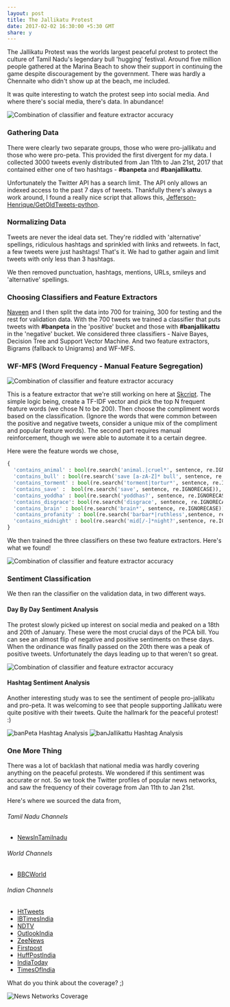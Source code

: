 ```yaml
---
layout: post
title: The Jallikatu Protest
date: 2017-02-02 16:30:00 +5:30 GMT
share: y
---
```


The Jallikatu Protest was the worlds largest peaceful protest to protect the culture of Tamil Nadu's legendary bull 'hugging' festival. Around five million people gathered at the Marina Beach to show their support in continuing the game despite discouragement by the government. There was hardly a Chennaite who didn't show up at the beach, me included.

It was quite interesting to watch the protest seep into social media. And where there's social media, there's data. In abundance!

<img src="/public/posts/2017-02-02/protest.jpg" class="img" alt="Combination of classifier and feature extractor accuracy" />

<!--break-->

### Gathering Data

There were clearly two separate groups, those who were pro-jallikatu and those who were pro-peta. This provided the first divergent for my data. I collected 3000 tweets evenly distributed from Jan 11th to Jan 21st, 2017 that contained either one of two hashtags - **#banpeta** and **#banjallikattu**.

Unfortunately the Twitter API has a search limit. The API only allows an indexed access to the past 7 days of tweets. Thankfully there's always a work around, I found a really nice script that allows this,  [Jefferson-Henrique/GetOldTweets-python](https://github.com/Jefferson-Henrique/GetOldTweets-python).

### Normalizing Data

Tweets are never the ideal data set. They're riddled with 'alternative' spellings, ridiculous hashtags and sprinkled with links and retweets. In fact, a few tweets were just hashtags! That's it. We had to gather again and limit tweets with only less than 3 hashtags.

We then removed punctuation, hashtags, mentions, URLs, smileys and 'alternative' spellings.

### Choosing Classifiers and Feature Extractors
[Naveen](https://twitter.com/nav_devl) and I then split the data into 700 for training, 300 for testing and the rest for validation data. With the 700 tweets we trained a classifier that puts tweets with **#banpeta** in the 'positive' bucket and those with **#banjallikattu** in the 'negative' bucket. We considered three classifiers - Naive Bayes, Decision Tree and Support Vector Machine. And two feature extractors, Bigrams (fallback to Unigrams) and WF-MFS.

### WF-MFS (Word Frequency - Manual Feature Segregation)

<img src="/public/posts/2017-02-02/word_cloud.png" class="img" alt="Combination of classifier and feature extractor accuracy" />

This is a feature extractor that we're still working on here at [Skcript](https://skcript.com). The simple logic being, create a TF-IDF vector and pick the top N frequent feature words (we chose N to be 200). Then choose the compliment words based on the classification. (Ignore the words that were common between the positive and negative tweets, consider a unique mix of the compliment and popular feature words). The second part requires manual reinforcement, though we were able to automate it to a certain degree.

Here were the feature words we chose,

```python
{
  'contains_animal' : bool(re.search('animal.|cruel*', sentence, re.IGNORECASE)),
  'contains_bull' : bool(re.search('save [a-zA-Z]* bull', sentence, re.IGNORECASE)),
  'contains_torment' : bool(re.search('torment|tortur*', sentence, re.IGNORECASE)),
  'contains_save' :  bool(re.search('save', sentence, re.IGNORECASE)),
  'contains_yoddha' : bool(re.search('yoddhas?', sentence, re.IGNORECASE)),
  'contains_disgrace': bool(re.search('disgrace', sentence, re.IGNORECASE)),
  'contains_brain' : bool(re.search('brain*', sentence, re.IGNORECASE)),
  'contains_profanity' : bool(re.search('barbar*|ruthless',sentence, re.IGNORECASE)),
  'contains_midnight' : bool(re.search('mid[/-]*night?',sentence, re.IGNORECASE))
}
```

We then trained the three classifiers on these two feature extractors. Here's what we found!

<img src="/public/posts/2017-02-02/algorithm_accuracy.png" class="img" alt="Combination of classifier and feature extractor accuracy" />

### Sentiment Classification

We then ran the classifier on the validation data, in two different ways.

#### Day By Day Sentiment Analysis

The protest slowly picked up interest on social media and peaked on a 18th and 20th of January. These were the most crucial days of the PCA bill. You can see an almost flip of negative and positive sentiments on these days. When the ordinance was finally passed on the 20th there was a peak of positive tweets. Unfortunately the days leading up to that weren't so great.

<img src="/public/posts/2017-02-02/sentiment_by_day.png" class="img" alt="Combination of classifier and feature extractor accuracy" />

#### Hashtag Sentiment Analysis

Another interesting study was to see the sentiment of people pro-jallikatu and pro-peta. It was welcoming to see that people supporting Jallikatu were quite positive with their tweets. Quite the hallmark for the peaceful protest! :)

<img src="/public/posts/2017-02-02/banPeta.png" class="img img350" alt="banPeta Hashtag Analysis" />
<img src="/public/posts/2017-02-02/banJallikattu.png" class="img img350" alt="banJallikattu Hashtag Analysis" />

### One More Thing
There was a lot of backlash that national media was hardly covering anything on the peaceful protests. We wondered if this sentiment was accurate or not. So we took the Twitter profiles of popular news networks, and saw the frequency of their coverage from Jan 11th to Jan 21st.

Here's where we sourced the data from,

###### Tamil Nadu Channels
- [NewsInTamilnadu](https://twitter.com/@newsintamilnadu)

###### World Channels
- [BBCWorld](https://twitter.com/@BBCWorld)

###### Indian Channels
- [HtTweets](https://twitter.com/@htTweets)
- [IBTimesIndia](https://twitter.com/@ibtimes_india)
- [NDTV](https://twitter.com/@ndtv)
- [OutlookIndia](https://twitter.com/@outlookindia)
- [ZeeNews](https://twitter.com/@zeenews)
- [Firstpost](https://twitter.com/@firstpost)
- [HuffPostIndia](https://twitter.com/@HuffPostIndia)
- [IndiaToday](https://twitter.com/@indiaToday)
- [TimesOfIndia](https://twitter.com/@timesofindia)

What do you think about the coverage? ;)

<img src="/public/posts/2017-02-02/news_networks.png" class="img" alt="News Networks Coverage" />
